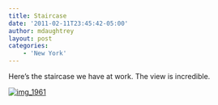 ```yaml
---
title: Staircase
date: '2011-02-11T23:45:42-05:00'
author: mdaughtrey
layout: post
categories:
    - 'New York'
---
```


Here’s the staircase we have at work. The view is incredible.

[![](/assets/uploads/2011/02/img_1961-300x200.jpg "img_1961")](/assets/uploads/2011/02/img_1961.jpg)
